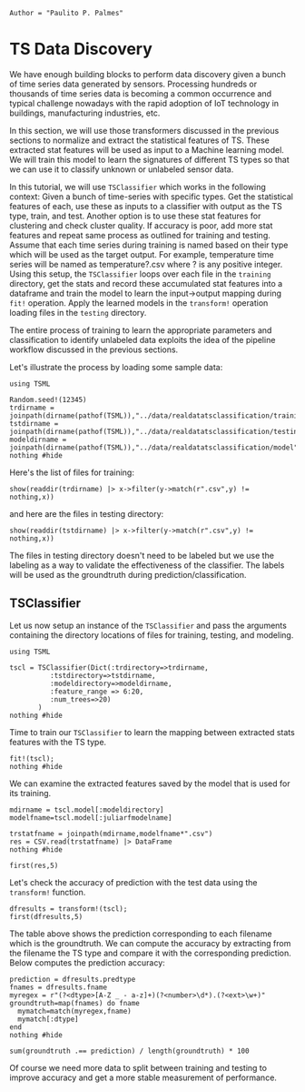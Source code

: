 ```@meta
Author = "Paulito P. Palmes"
```

# TS Data Discovery

We have enough building blocks to perform data discovery given a bunch 
of time series data generated by sensors. Processing hundreds or thousands
of time series data is becoming a common occurrence and typical challenge nowadays
with the rapid adoption of IoT technology in buildings, manufacturing industries, etc.

In this section, we will use those transformers discussed in the previous sections to normalize
and extract the statistical features of TS. These extracted stat features will be used
as input to a Machine learning model. We will train this model to learn the signatures of different
TS types so that we can use it to classify unknown or unlabeled sensor data.

In this tutorial, we will use `TSClassifier` which works in the following context: 
Given a bunch of time-series with specific types. Get the statistical features of each,
use these as inputs to a classifier with output as the TS type, train, and test. Another
option is to use these stat features for clustering and check cluster quality. If
accuracy is poor, add more stat features and repeat same process as outlined for training
and testing. Assume that each time series during training is named based on their type which will be
used as the target output. For example, temperature time series will be named as temperature?.csv
where ? is any positive integer. Using this setup, the `TSClassifier` loops over each file in the
`training` directory, get the stats and record these accumulated stat features into a dataframe
and train the model to learn the input->output mapping during `fit!` operation. Apply the learned
models in the `transform!` operation loading files in the `testing` directory.

The entire process of training to learn the appropriate parameters and classification to identify
unlabeled data exploits the idea of the pipeline workflow discussed in the previous sections.

Let's illustrate the process by loading some sample data:

```@example tsclassifier
using TSML

Random.seed!(12345)
trdirname = joinpath(dirname(pathof(TSML)),"../data/realdatatsclassification/training")
tstdirname = joinpath(dirname(pathof(TSML)),"../data/realdatatsclassification/testing")
modeldirname = joinpath(dirname(pathof(TSML)),"../data/realdatatsclassification/model")
nothing #hide
```

Here's the list of files for training:
```@example tsclassifier
show(readdir(trdirname) |> x->filter(y->match(r".csv",y) != nothing,x))
```

and here are the files in testing directory:
```@example tsclassifier
show(readdir(tstdirname) |> x->filter(y->match(r".csv",y) != nothing,x))
```

The files in testing directory doesn't need to be labeled but we use the labeling as
a way to validate the effectiveness of the classifier. The labels will be used as the
groundtruth during prediction/classification.

## TSClassifier

Let us now setup an instance of the `TSClassifier` and pass the arguments containing
the directory locations of files for training, testing, and modeling.

```@example tsclassifier
using TSML

tscl = TSClassifier(Dict(:trdirectory=>trdirname,
          :tstdirectory=>tstdirname,
          :modeldirectory=>modeldirname,
          :feature_range => 6:20,
          :num_trees=>20)
       )
nothing #hide
```

Time to train our `TSClassifier` to learn the mapping between extracted stats features with the 
TS type.

```@repl tsclassifier
fit!(tscl);
nothing #hide
```

We can examine the extracted features saved by the model that is used for its training.

```@example tsclassifier
mdirname = tscl.model[:modeldirectory]
modelfname=tscl.model[:juliarfmodelname]

trstatfname = joinpath(mdirname,modelfname*".csv")
res = CSV.read(trstatfname) |> DataFrame
nothing #hide
```

```@repl tsclassifier
first(res,5)
```

Let's check the accuracy of prediction with the test data using the `transform!` function.

```@repl tsclassifier
dfresults = transform!(tscl);
first(dfresults,5)
```
The table above shows the prediction corresponding to each filename which is the groundtruth. We can compute
the accuracy by extracting from the filename the TS type and compare it with the corresponding prediction.
Below computes the prediction accuracy:

```@example tsclassifier
prediction = dfresults.predtype
fnames = dfresults.fname
myregex = r"(?<dtype>[A-Z _ - a-z]+)(?<number>\d*).(?<ext>\w+)"
groundtruth=map(fnames) do fname
  mymatch=match(myregex,fname)
  mymatch[:dtype]
end
nothing #hide
```

```@repl tsclassifier
sum(groundtruth .== prediction) / length(groundtruth) * 100
```

Of course we need more data to split between
training and testing to improve accuracy and get a more stable measurement of performance.
